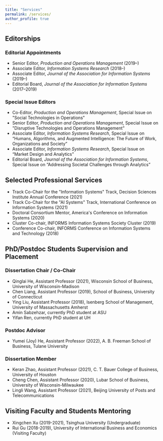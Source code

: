 ```yaml
---
title: "Services"
permalink: /services/
author_profile: true
---
```


## Editorships

### Editorial Appointments

- Senior Editor, *Production and Operations Management* (2019–)
- Associate Editor, *Information Systems Research* (2018–)
- Associate Editor, *Journal of the Association for Information Systems* (2019–)
- Editorial Board, *Journal of the Association for Information Systems* (2017–2019)

### Special Issue Editors

- Co-Editor, *Production and Operations Management*, Special Issue on "Social Technologies in Operations"
- Senior Editor, *Production and Operations Management*, Special Issue on "Disruptive Technologies and Operations Management"
- Associate Editor, *Information Systems Research*, Special Issue on “Humans, Algorithms, and Augmented Intelligence: The Future of Work, Organizations and Society”
- Associate Editor, *Information Systems Research*, Special Issue on “Market Design and Analytics”
- Editorial Board, *Journal of the Association for Information Systems*, Special Issue on “Addressing Societal Challenges through Analytics”

## Selected Professional Services

- Track Co-Chair for the "Information Systems" Track, Decision Sciences Institute Annual Conference (2021)
- Track Co-Chair for the "AI Systems" Track, International Conference on Information Systems (2021)
- Doctoral Consortium Mentor, America's Conference on Information Systems (2020)
- Cluster Co-chair, INFORMS Information Systems Society Cluster (2019)
- Conference Co-chair, INFORMS Conference on Information Systems and Technology (2018)
 
<!-- <hr style="clear:both;visibility: hidden;" />   -->

## PhD/Postdoc Students Supervision and Placement

### Dissertation Chair / Co-Chair
- Qinglai He, Assistant Professor (2021), Wisconsin School of Business, University of Wisconsin-Madison
- Chen Liang, Assistant Professor (2019), School of Business, University of Connecticut
- Ying Liu, Assistant Professor (2018), Isenberg School of Management, University of Massachusetts Amherst
- Amin Sabzehzar, currently PhD student at ASU
- Yifan Ren, currently PhD student at UH

### Postdoc Advisor
- Yumei (Joy) He, Assistant Professor (2022), A. B. Freeman School of Business, Tulane University

### Dissertation Member
- Keran Zhao, Assistant Professor (2021), C. T. Bauer College of Business, University of Houston
- Cheng Chen, Assistant Professor (2020), Lubar School of Business, University of Wisconsin-Milwaukee
- Lingli Wang, Assistant Professor (2021), Beijing University of Posts and Telecommunications

## Visiting Faculty and Students Mentoring
- Xingchen Xu (2019-2021), Tsinghua University (Undergraduate)
- Rui Gu (2018-2019), University of International Business and Economics (Visiting Faculty)
